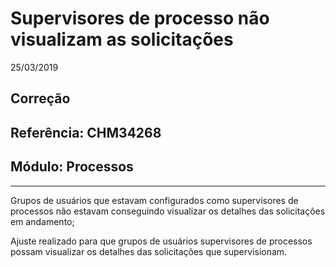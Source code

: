 # Supervisores de processo não visualizam as solicitações
25/03/2019
## Correção
## Referência: CHM34268
## Módulo: Processos
***

Grupos de usuários que estavam configurados como supervisores de processos não estavam conseguindo visualizar os detalhes das solicitações em andamento;

Ajuste realizado para que grupos de usuários supervisores de processos possam visualizar os detalhes das solicitações que supervisionam.
